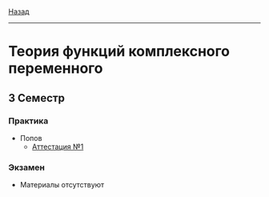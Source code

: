 [Назад](../../README.md)
***
# Теория функций комплексного переменного
## 3 Семестр
### Практика
+ Попов
  + [Аттестация №1](tfkp-popov-att-1-pract.md)
### Экзамен
+ Материалы отсутствуют
